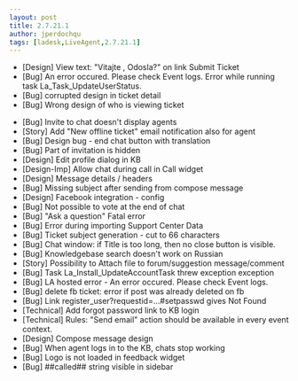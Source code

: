 ```yaml
---
layout: post
title: 2.7.21.1
author: jperdochqu
tags: [ladesk,LiveAgent,2.7.21.1]
---
```


- [Design] View text: &quot;Vitajte , Odosla?&quot; on link Submit Ticket
- [Bug] An error occured. Please check Event logs. Error while running task La_Task_UpdateUserStatus.
- [Bug] corrupted design in ticket detail
- [Bug] Wrong design of who is viewing ticket

<!--more-->

- [Bug] Invite to chat doesn't display agents
- [Story] Add &quot;New offline ticket&quot; email notification also for agent
- [Bug] Design bug - end chat button with translation
- [Bug] Part of invitation is hidden
- [Design] Edit profile dialog in KB
- [Design-Imp] Allow chat during call in Call widget
- [Design] Message details / headers
- [Bug] Missing subject after sending from compose message
- [Design] Facebook integration - config
- [Bug] Not possible to vote at the end of chat
- [Bug] &quot;Ask a question&quot; Fatal error
- [Bug] Error during importing Support Center Data
- [Bug] Ticket subject generation - cut to 66 characters
- [Bug] Chat window: if Title is too long, then no close button is visible.
- [Bug] Knowledgebase search doesn't work on Russian
- [Story] Possibility to Attach file to forum/suggestion message/comment
- [Bug] Task La_Install_UpdateAccountTask threw exception exception
- [Bug] LA hosted error - An error occured. Please check Event logs.
- [Bug] delete fb ticket: error if post was already deleted on fb
- [Bug] Link register_user?requestid=...#setpasswd gives Not Found
- [Technical] Add forgot password link to KB login
- [Technical] Rules: &quot;Send email&quot; action should be available in every event context.
- [Design] Compose message design
- [Bug] When agent logs in to the KB, chats stop working
- [Bug] Logo is not loaded in feedback widget
- [Bug] ##called## string visible in sidebar
